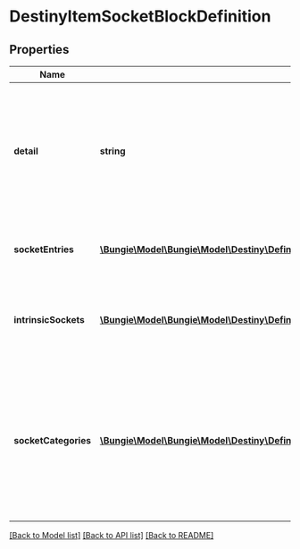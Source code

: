# DestinyItemSocketBlockDefinition

## Properties
Name | Type | Description | Notes
------------ | ------------- | ------------- | -------------
**detail** | **string** | This was supposed to be a string that would give per-item details about sockets. In practice, it turns out that all this ever has is the localized word \&quot;details\&quot;. ... that&#39;s lame, but perhaps it will become something cool in the future. | [optional] 
**socketEntries** | [**\Bungie\Model\\Bungie\Model\Destiny\Definitions\DestinyItemSocketEntryDefinition[]**](DestinyItemSocketEntryDefinition.md) | Each non-intrinsic (or mutable) socket on an item is defined here. Check inside for more info. | [optional] 
**intrinsicSockets** | [**\Bungie\Model\\Bungie\Model\Destiny\Definitions\DestinyItemIntrinsicSocketEntryDefinition[]**](DestinyItemIntrinsicSocketEntryDefinition.md) | Each intrinsic (or immutable/permanent) socket on an item is defined here, along with the plug that is permanently affixed to the socket. | [optional] 
**socketCategories** | [**\Bungie\Model\\Bungie\Model\Destiny\Definitions\DestinyItemSocketCategoryDefinition[]**](DestinyItemSocketCategoryDefinition.md) | A convenience property, that refers to the sockets in the \&quot;sockets\&quot; property, pre-grouped by category and ordered in the manner that they should be grouped in the UI. You could form this yourself with the existing data, but why would you want to? Enjoy life man. | [optional] 

[[Back to Model list]](../README.md#documentation-for-models) [[Back to API list]](../README.md#documentation-for-api-endpoints) [[Back to README]](../README.md)


